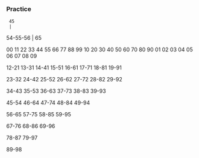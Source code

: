 ### Practice


     45
     |
54-55-56
     |
     65

00 11 22 33 44 55 66 77 88 99 
10 20 30 40 50 60 70 80 90
01 02 03 04 05 06 07 08 09

12-21
13-31
14-41
15-51
16-61
17-71
18-81
19-91

23-32
24-42
25-52
26-62
27-72
28-82
29-92

34-43
35-53
36-63
37-73
38-83
39-93

45-54
46-64
47-74
48-84
49-94

56-65
57-75
58-85
59-95

67-76
68-86
69-96

78-87
79-97

89-98

